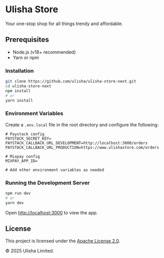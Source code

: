 # Ulisha Store

Your one-stop shop for all things trendy and affordable.

## Prerequisites

- Node.js (v18+ recommended)
- Yarn or npm

### Installation

```bash
git clone https://github.com/ulisha/ulisha-store-next.git
cd ulisha-store-next
npm install
# or
yarn install
```

### Environment Variables

Create a `.env.local` file in the root directory and configure the following:

```env
# Paystack config
PAYSTACK_SECRET_KEY=
PAYSTACK_CALLBACK_URL_DEVELOPMENT=http://localhost:3000/orders
PAYSTACK_CALLBACK_URL_PRODUCTION=https://www.ulishastore.com/orders

# Mixpay config
MIXPAY_APP_ID=

# Add other environment variables as needed
```

### Running the Development Server

```bash
npm run dev
# or
yarn dev
```

Open [http://localhost:3000](http://localhost:3000) to view the app.

## License

This project is licensed under the [Apache License 2.0](LICENSE).


&copy; 2025 Ulisha Limited.
